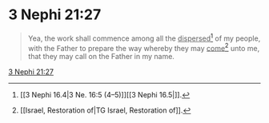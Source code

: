 # 3 Nephi 21:27

> Yea, the work shall commence among all the <u>dispersed</u>[^a] of my people, with the Father to prepare the way whereby they may <u>come</u>[^b] unto me, that they may call on the Father in my name.

[3 Nephi 21:27](https://www.churchofjesuschrist.org/study/scriptures/bofm/3-ne/21?lang=eng&id=p27#p27)


[^a]: [[3 Nephi 16.4|3 Ne. 16:5 (4–5)]][[3 Nephi 16.5|]].  
[^b]: [[Israel, Restoration of|TG Israel, Restoration of]].  
